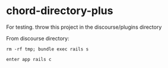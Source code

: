 # chord-directory-plus

For testing. throw this project in the discourse/plugins directory

From discourse directory:

`rm -rf tmp; bundle exec rails s`

`enter app rails c`